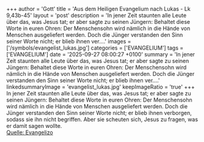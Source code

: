 +++
author = 'Gott'
title = 'Aus dem Heiligen Evangelium nach Lukas - Lk 9,43b-45'
layout = 'post'
description = 'In jener Zeit staunten alle Leute über das, was Jesus tat; er aber sagte zu seinen Jüngern: Behaltet diese Worte in euren Ohren: Der Menschensohn wird nämlich in die Hände von Menschen ausgeliefert werden. Doch die Jünger verstanden den Sinn seiner Worte nicht; er blieb ihnen ver....'
images = ['/symbols/evangelist_lukas.jpg']
categories = ['EVANGELIUM']
tags = ['EVANGELIUM']
date = '2025-09-27 08:00:27 +0100'
summary = 'In jener Zeit staunten alle Leute über das, was Jesus tat; er aber sagte zu seinen Jüngern: Behaltet diese Worte in euren Ohren: Der Menschensohn wird nämlich in die Hände von Menschen ausgeliefert werden. Doch die Jünger verstanden den Sinn seiner Worte nicht; er blieb ihnen ver....'
linkedsummaryImage = 'evangelist_lukas.jpg'
keepImageRatio = 'true'
+++
In jener Zeit staunten alle Leute über das, was Jesus tat; er aber sagte zu seinen Jüngern:
Behaltet diese Worte in euren Ohren: Der Menschensohn wird nämlich in die Hände von Menschen ausgeliefert werden.
Doch die Jünger verstanden den Sinn seiner Worte nicht; er blieb ihnen verborgen, sodass sie ihn nicht begriffen.<!--more--> Aber sie scheuten sich, Jesus zu fragen, was er damit sagen wollte.<br> [Quelle: Evangelizo](https://evangeliumtagfuertag.org/DE/gospel)